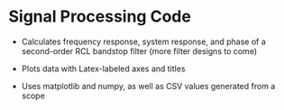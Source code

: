 # Signal Processing Code
- Calculates frequency response, system response, and phase of a second-order RCL bandstop filter (more filter designs to come)
- Plots data with Latex-labeled axes and titles

- Uses matplotlib and numpy, as well as CSV values generated from a scope

